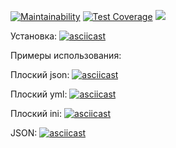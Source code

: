 [![Maintainability](https://api.codeclimate.com/v1/badges/eb97f7c29b63b51baee0/maintainability)](https://codeclimate.com/github/Vasya231/frontend-project-lvl2/maintainability) [![Test Coverage](https://api.codeclimate.com/v1/badges/eb97f7c29b63b51baee0/test_coverage)](https://codeclimate.com/github/Vasya231/frontend-project-lvl2/test_coverage)
![](https://github.com/Vasya231/frontend-project-lvl2/workflows/CI/badge.svg)


Установка:
[![asciicast](https://asciinema.org/a/IktojVObsbXQrjqx1yUw6lLZ6.svg)](https://asciinema.org/a/IktojVObsbXQrjqx1yUw6lLZ6)


Примеры использования:

Плоский json:
[![asciicast](https://asciinema.org/a/MXaI58gRJSPOSFDkIc050aSPz.svg)](https://asciinema.org/a/MXaI58gRJSPOSFDkIc050aSPz)

Плоский yml:
[![asciicast](https://asciinema.org/a/asfF7btlEpYm4WRMzjH5sbKGK.svg)](https://asciinema.org/a/asfF7btlEpYm4WRMzjH5sbKGK)

Плоский ini:
[![asciicast](https://asciinema.org/a/1X4RTIB5sGGxRAhOXqyhJKLOF.svg)](https://asciinema.org/a/1X4RTIB5sGGxRAhOXqyhJKLOF)

JSON:
[![asciicast](https://asciinema.org/a/8sNlB1ppumotz26Y1uXiMNGgW.svg)](https://asciinema.org/a/8sNlB1ppumotz26Y1uXiMNGgW)